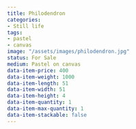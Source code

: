 ```yaml
---
title: Philodendron
categories:
- Still life
tags:
- pastel
- canvas
image: "/assets/images/philodendron.jpg"
status: For Sale
medium: Pastel on canvas
data-item-price: 400
data-item-weight: 1000
data-item-length: 51
data-item-width: 51
data-item-height: 4
data-item-quantity: 1
data-item-max-quantity: 1
data-item-stackable: false
---
```


